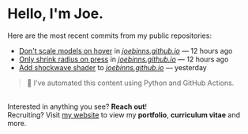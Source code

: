# Hello, I'm Joe.
Here are the most recent commits from my public repositories:<br>
<!--activity_section_start-->
- [Don't scale models on hover](https://github.com/joebinns/joebinns.github.io/commit/e9183fb3bd24b316653e8d53cb1b4e1becbb8b6c) in [*joebinns.github.io*](https://github.com/joebinns/joebinns.github.io) — 12 hours ago
- [Only shrink radius on press](https://github.com/joebinns/joebinns.github.io/commit/3b6a494bebc285ca8a9af400ef67b115d5e8848d) in [*joebinns.github.io*](https://github.com/joebinns/joebinns.github.io) — 12 hours ago
- [Add shockwave shader](https://github.com/joebinns/joebinns.github.io/commit/81bdc8f253c16187110a999100c6b691c1f4eb3f) to [*joebinns.github.io*](https://github.com/joebinns/joebinns.github.io) — yesterday
<!--activity_section_end-->
> 🚀 I've automated this content using Python  and GitHub Actions.

<br>Interested in anything you see? **Reach out**!<br>
Recruiting? Visit [my website](https://joebinns.com/) to view my **portfolio**, **curriculum vitae** and more.
